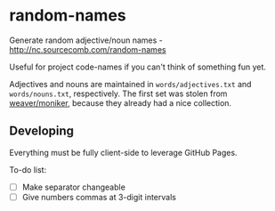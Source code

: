 # random-names #

Generate random adjective/noun names - http://nc.sourcecomb.com/random-names

Useful for project code-names if you can't think of something fun yet.

Adjectives and nouns are maintained in `words/adjectives.txt` and
 `words/nouns.txt`, respectively. The first set was stolen from
 [weaver/moniker], because they already had a nice collection.

[weaver/moniker]: https://github.com/weaver/moniker


## Developing ##

Everything must be fully client-side to leverage GitHub Pages.

To-do list:

- [ ] Make separator changeable
- [ ] Give numbers commas at 3-digit intervals
